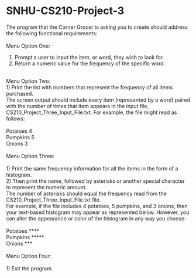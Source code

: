 # SNHU-CS210-Project-3
The program that the Corner Grocer is asking you to create should address the following functional requirements: <br />
 <br />
Menu Option One: <br />
1) Prompt a user to input the item, or word, they wish to look for. <br />
2) Return a numeric value for the frequency of the specific word.<br />
 <br />
Menu Option Two: <br />
1) Print the list with numbers that represent the frequency of all items purchased.<br />
The screen output should include every item (represented by a word) paired with the number of times that item appears in the input file, CS210_Project_Three_Input_File.txt. For example, the file might read as follows: <br />
 <br />
Potatoes 4 <br />
Pumpkins 5 <br />
Onions 3 <br />
 <br />
Menu Option Three: <br />
 <br />
1) Print the same frequency information for all the items in the form of a histogram. <br />
2) Then print the name, followed by asterisks or another special character to represent the numeric amount. <br />
The number of asterisks should equal the frequency read from the CS210_Project_Three_Input_File.txt file. <br />
For example, if the file includes 4 potatoes, 5 pumpkins, and 3 onions, then your text-based histogram may appear as represented below. However, you can alter the appearance or color of the histogram in any way you choose: <br />
 <br />
Potatoes **** <br />
Pumpkins ***** <br />
Onions *** <br />
 <br />
Menu Option Four: <br />
 <br />
1) Exit the program.

